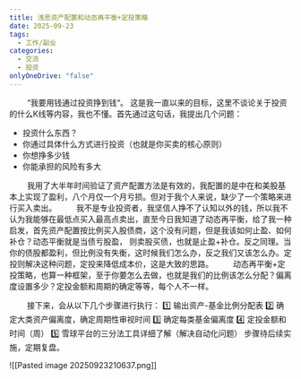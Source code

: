 ```yaml
---
title: 浅思资产配置和动态再平衡+定投策略
date: 2025-09-23
tags:
  - 工作/副业
categories:
  - 交流
  - 投资
onlyOneDrive: "false"
---
```

&nbsp;&nbsp;&nbsp;&nbsp;&nbsp;&nbsp;&nbsp;&nbsp;“我要用钱通过投资挣到钱“。 这是我一直以来的目标，这里不谈论关于投资的什么K线等内容，我也不懂。首先通过这句话，我提出几个问题：
-  投资什么东西？
- 你通过具体什么方式进行投资（也就是你买卖的核心原则）
- 你想挣多少钱
- 你能承担的风险有多大
 
&nbsp;&nbsp;&nbsp;&nbsp;&nbsp;&nbsp;&nbsp;&nbsp;我用了大半年时间验证了资产配置方法是有效的，我配置的是中在和美股基本上实现了盈利，八个月仅一个月亏损。但对于我个人来说，缺少了一个策略来进行买入卖出。
&nbsp;&nbsp;&nbsp;&nbsp;&nbsp;&nbsp;&nbsp;&nbsp;我不是专业投资者，我坚信人挣不了认知以外的钱，所以我不认为我能够在最低点买入最高点卖出，直至今日我知道了动态再平衡，给了我一种启发，首先资产配置按比例买入股债商，这个没有问题，但是我该如何止盈、如何补仓？动态平衡就是当债亏股盈， 则卖股买债，也就是止盈+补仓。反之同理。当你的债股都盈利，但比例没有失衡，这时候我们怎么办，反之我们又该怎么办。定投则解决这种问题，定投来降低成本价，这是大致的思路。
&nbsp;&nbsp;&nbsp;&nbsp;&nbsp;&nbsp;&nbsp;&nbsp;动态再平衡+定投策略，也算一种框架，至于你要怎么去做，也就是我们的比例该怎么分配？偏离度设置多少？定投金额和周期的确定等等，每个人不一样。

&nbsp;&nbsp;&nbsp;&nbsp;&nbsp;&nbsp;&nbsp;&nbsp;接下来，会从以下几个步骤进行执行：
1️⃣ 输出资产-基金比例分配表
2️⃣ 确定大类资产偏离度，确定周期性审视时间
3️⃣ 确定每类基金偏离度
4️⃣ 定投金额和时间（周）
5️⃣ 雪球平台的三分法工具详细了解（解决自动化问题）
步骤待后续实施，定期复盘。

![[Pasted image 20250923210637.png]]
